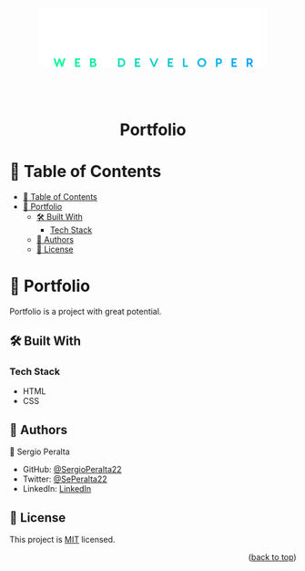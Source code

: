 <a name="readme-top"></a>


<div align="center">
  <br/>
  <br/>
  <br/>
  <!-- You are encouraged to replace this logo with your own! Otherwise you can also remove it. -->
  <img src="./assets/docs/logo3.svg" alt="logo" width="400"  height="auto" />
  <br/>
  <br/>
  <br/>
  <br/>



  <h1><b>Portfolio</b></h1>

</div>

<!-- TABLE OF CONTENTS -->
# 📗 Table of Contents

- [📗 Table of Contents](#-table-of-contents)
- [📖 Portfolio ](#-portfolio-)
  - [🛠 Built With ](#-built-with-)
    - [Tech Stack ](#tech-stack-)
  - [👥 Authors ](#-authors-)
  - [📝 License ](#-license-)

<!-- PROJECT DESCRIPTION -->

# 📖 Portfolio <a name="about-project"></a>


Portfolio is a project with great potential.

## 🛠 Built With <a name="built-with"></a>

### Tech Stack <a name="tech-stack"></a>

- HTML
- CSS


<!-- AUTHORS -->

## 👥 Authors <a name="authors"></a>


  
  

👤 Sergio Peralta

- GitHub: [@SergioPeralta22](https://github.com/SergioPeralta22)
- Twitter: [@SePeralta22](https://twitter.com/SePeralta22)
- LinkedIn: [LinkedIn](https://linkedin.com/in/sergioperalta22)



<!-- LICENSE -->

## 📝 License <a name="license"></a>

This project is [MIT](./LICENSE) licensed.


<p align="right">(<a href="#readme-top">back to top</a>)</p>

